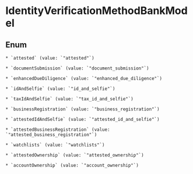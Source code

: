 
# IdentityVerificationMethodBankModel

## Enum


    * `attested` (value: `"attested"`)

    * `documentSubmission` (value: `"document_submission"`)

    * `enhancedDueDiligence` (value: `"enhanced_due_diligence"`)

    * `idAndSelfie` (value: `"id_and_selfie"`)

    * `taxIdAndSelfie` (value: `"tax_id_and_selfie"`)

    * `businessRegistration` (value: `"business_registration"`)

    * `attestedIdAndSelfie` (value: `"attested_id_and_selfie"`)

    * `attestedBusinessRegistration` (value: `"attested_business_registration"`)

    * `watchlists` (value: `"watchlists"`)

    * `attestedOwnership` (value: `"attested_ownership"`)

    * `accountOwnership` (value: `"account_ownership"`)



